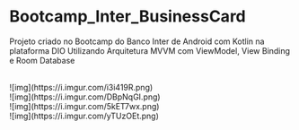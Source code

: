 # Bootcamp_Inter_BusinessCard
Projeto criado no Bootcamp do Banco Inter de Android com Kotlin na plataforma DIO
Utilizando Arquitetura MVVM com ViewModel, View Binding e Room Database

</br>
![img](https://i.imgur.com/i3i419R.png)
</br>
![img](https://i.imgur.com/DBpNqGI.png)
</br>
![img](https://i.imgur.com/5kET7wx.png)
</br>
![img](https://i.imgur.com/yTUzOEt.png)
